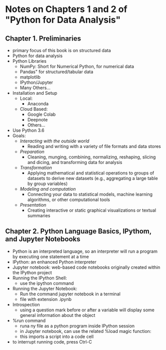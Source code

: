 # Notes on Chapters 1 and 2 of "Python for Data Analysis"
## Chapter 1. Preliminaries 
- primary focus of this book is on structured data 
- Python for data analysis
- Python Libraries 
  - NumPy: Short for Numerical Python, for numerical data
  - Pandas" for structured/tabular data
  - matplotlib
  - IPython/Jupyter
  - Many Others...
- Installation and Setup 
  - Local:
    - Anaconda
  - Cloud Based:
    - Google Colab
    - Deepnote
    - Others...
- Use Python 3.6
- Goals:
  - *Interacting with the outside world*
    - Reading and writing with a variety of file formats and data stores 
  - *Preparation*
    - Cleaning, munging, combining, normalizing, reshaping, slicing and dicing, and transforming data for analysis
  - *Transformation*
    - Applying mathematical and statistical operations to groups of datasets to derive new datasets (e.g., aggregating a large table by group variables)
  - *Modeling and computation*
    - Connecting your data to statistical models, machine learning algorithms, or other computational tools 
  - *Presentation*
    - Creating interactive or static graphical visualizations or textual summaries
## Chapter 2. Python Language Basics, IPythom, and Jupyter Notebooks
- Python is an interpreted language, so an interpreter will run a program by executing one statement at a time
- IPython: an enhanced Python interpreter
- Jupyter notebook: web-based code notebooks originally created within the IPython project
- Running the IPython Shell:
  - use the ipython command
- Running the Jupyter Notebook:
  - Run the command jupyter notebook in a terminal 
  - file with extension .ipynb
- Introspection
  - using a question mark before or after a variable will display some general information about the object
- %run command 
  - runa ny file as a python program inside IPython session
  - in Jupyter notebook, can use the related %load magic function:
  - this imports a script into a code cell
- to interrupt running code, press Ctrl-C




  
